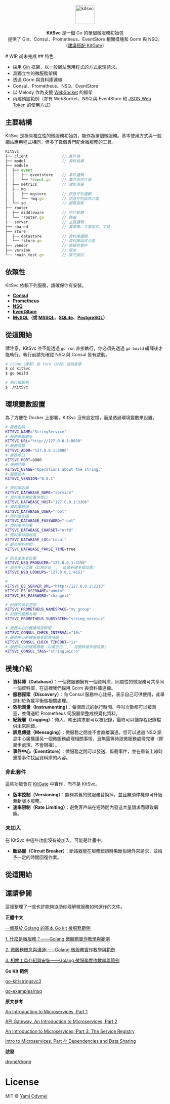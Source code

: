 <p align="center">
  <img src="https://cloud.githubusercontent.com/assets/7308718/21562106/97c9ad20-ceb0-11e6-960a-664fa507bd68.png" alt="kitsvc" width="60">
  <br><br><strong>KitSvc</strong> 是一個 Go 的單個微服務初始包 <br>提供了 Gin、Consul、Prometheus、EventStore 相關模塊和 Gorm 與 NSQ。（<a href="https://github.com/TeaMeow/KitGate">建議搭配 KitGate</a>）
</p> 
# WIP 尚未完成
## 特色

- 採用 [Gin](https://github.com/gin-gonic/gin) 框架，以一般網站應用程式的方式處理請求。
- 具獨立性的微服務架構
- 透過 Gorm 與資料庫連線
- Consul、Prometheus、NSQ、EventStore
- 以 Melody 作為支援 [WebSocket](https://github.com/olahol/melody) 的框架
- 內建預設範例（亦有 WebSocket、NSQ 與 EventStore 和 [JSON Web Token](jwt.io) 的使用方式）

## 主要結構

KitSvc 是極具獨立性的微服務初始包，能作為單個微服務。基本使用方式與一般網站應用程式相同，但多了數個專門配合微服務的工具。

```js
KitSvc
├── client               // 客戶端
├── model                // 資料結構
├── module
│  ├── event
│  │   ├── eventstore    // 事件邏輯
│  │   └── *event.go     // 事件函式介面
│  ├── metrics           // 效能測量
│  ├── mq
│  │   ├── mqstore       // 訊息佇列邏輯
│  │   └── *mq.go        // 訊息佇列函式介面
│  └── sd                // 服務探索
├── router
│  ├── middleware        // 中介軟體
│  └── *router.go        // 路由
├── server               // 主要邏輯   
├── shared               // 資源庫、共享函式、工具
├── store
│  ├── datastore         // 資料庫邏輯
│  └── *store.go         // 資料庫函式介面
├── vendor               // 依賴性套件
├── version              // 版本
└── *main_test.go        // 單元測試
```

## 依賴性

KitSvc 依賴下列服務，請確保你有安裝。

* **[Consul](https://www.consul.io/)**
* **[Prometheus](https://prometheus.io/)**
* **[NSQ](http://nsq.io/)**
* **[EventStore](https://geteventstore.com/)**
* **[MySQL](https://www.mysql.com/downloads/)（或 [MSSQL](https://www.microsoft.com/zh-tw/server-cloud/products/sql-server/overview.aspx)、[SQLite](https://sqlite.org/)、[PostgreSQL](https://www.postgresql.org/)）**

## 從這開始

請注意，KitSvc 並不能透過 `go run` 直接執行，你必須先透過 `go build` 編譯後才能執行。執行前請先確認 NSQ 與 Consul 皆有啟動。

```bash
# clone（複製）或 fork（分歧）這個倉庫
$ cd KitSvc
$ go build

# 執行微服務
$ ./KitSvc
```

## 環境變數設置

為了方便在 Docker 上部署，KitSvc 沒有設定檔，而是透過環境變數來設置。

```bash
# 服務名稱
KITSVC_NAME="StringService"
# 服務暴露網址
KITSVC_URL="http://127.0.0.1:8080"
# 服務位置
KITSVC_ADDR="127.0.0.1:8080"
# 服務埠口
KITSVC_PORT=8080
# 服務註釋
KITSVC_USAGE="Operations about the string."
# 服務版本
KITSVC_VERSION="0.0.1"

# 資料庫名稱
KITSVC_DATABASE_NAME="service"
# 資料庫主機位置與埠口
KITSVC_DATABASE_HOST="127.0.0.1:3306"
# 資料庫帳號
KITSVC_DATABASE_USER="root"
# 資料庫密碼
KITSVC_DATABASE_PASSWORD="root"
# 資料庫字符集
KITSVC_DATABASE_CHARSET="utf8"
# 資料庫時間地區
KITSVC_DATABASE_LOC="Local"
# 是否解析時間
KITSVC_DATABASE_PARSE_TIME=true

# 訊息產生者位置
KITSVC_NSQ_PRODUCER="127.0.0.1:4150"
# 訊息中心位置（以無空白 `,` 逗號新增多個位置）
KITSVC_NSQ_LOOKUPS="127.0.0.1:4161"

#
KITSVC_ES_SERVER_URL="http://127.0.0.1:2113"
KITSVC_ES_USERNAME="admin"
KITSVC_ES_PASSWORD="changeit"

# 紀錄的命名空間
KITSVC_PROMETHEUS_NAMESPACE="my_group"
# 紀錄的服務名稱
KITSVC_PROMETHEUS_SUBSYSTEM="string_service"

# 服務中心的健康檢查時間
KITSVC_CONSUL_CHECK_INTERVAL="10s"
# 服務中心的健康檢查逾時時間
KITSVC_CONSUL_CHECK_TIMEOUT="1s"
# 服務中心的服務標籤（以無空白 `,` 逗號新增多個位置）
KITSVC_CONSUL_TAGS="string,micro"
```

## 模塊介紹

* **資料庫（Database）**：一個微服務擁有一個資料庫，同屬性的微服務可共享同一個資料庫，在這裡我們採用 Gorm 與資料庫連線。
* **服務探索（Discovery）**：向 Consul 服務中心註冊，表示自己可供使用，此舉是利於負載平衡做相關處理。
* **效能測量（Instrumenting）**：每個函式的執行時間、呼叫次數都可以被測量，並傳送給 Prometheus 伺服器彙整成視覺化資料。
* **紀錄層（Logging）**：傳入、輸出請求都可以被記錄，最終可以儲存程記錄檔供未來除錯。
* **訊息傳遞（Messaging）**：微服務之間並不會直接溝通，但可以透過 NSQ 訊息中心廣播讓另一個微服務處理相關事情，且無需等待該微服務處理完畢（即異步處理，不會阻擋）。
* **事件中心（EventStore）**：微服務之間可以發送、監聽事件，並在重新上線時重播事件找回資料庫的內容。

### 非此套件

這些功能會在 [KitGate](https://github.com/TeaMeow/KitGate/) 中實作，而不是 KitSvc。

* **版本控制（Versioning）**：能夠將舊的微服務替換掉，並且無須停機即可升級至新版本服務。
* **速率限制（Rate Limiting）**：避免客戶端在短時間內發送大量請求而導致癱瘓。

### 未加入

在 KitSvc 中這些功能沒有被加入，可能是計畫中。

* **斷路器（Circuit Breaker）**：斷路器能在服務錯誤時果斷拒絕外來請求，並給予一定的時間回復作業。

## 從這開始

## 還請參閱

這裡整理了一些也許能夠協助你理解微服務如何運作的文件。

**正體中文**

[一個基於 Golang 的基本 Go kit 微服務範例](https://yami.io/go-kit-example/)

[1. 什麼是微服務？——Golang 微服務實作教學與範例](https://yami.io/golang-microservice-1/)

[2. 微服務概念與溝通——Golang 微服務實作教學與範例](https://yami.io/golang-microservice-2/)

[3. 相關工具介紹與安裝——Golang 微服務實作教學與範例](https://yami.io/golang-microservice-3/)

**Go Kit 範例**

[go-kit/stringsvc3](https://github.com/go-kit/kit/tree/master/examples/stringsvc3)

[go-examples/nsq](https://github.com/ibmendoza/go-examples/tree/master/nsq)

**原文參考**

[An Introduction to Microservices, Part 1](https://auth0.com/blog/an-introduction-to-microservices-part-1/)

[API Gateway. An Introduction to Microservices, Part 2](https://auth0.com/blog/an-introduction-to-microservices-part-2-API-gateway/)

[An Introduction to Microservices, Part 3: The Service Registry](https://auth0.com/blog/an-introduction-to-microservices-part-3-the-service-registry/)

[Intro to Microservices, Part 4: Dependencies and Data Sharing](https://auth0.com/blog/introduction-to-microservices-part-4-dependencies/)

**啟發**

[drone/drone](https://github.com/drone/drone)

# License

MIT &copy; [Yami Odymel](https://github.com/YamiOdymel)